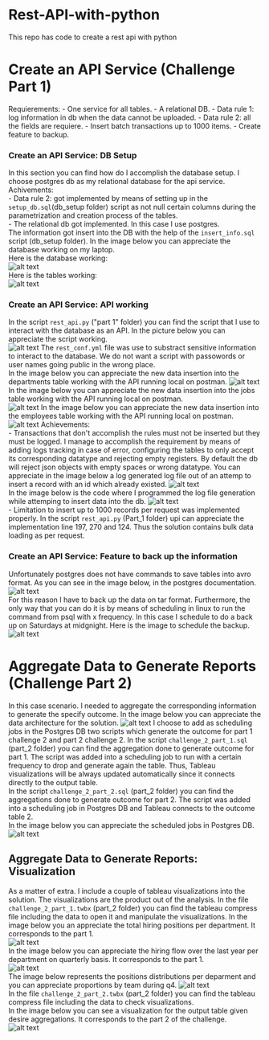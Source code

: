 # Rest-API-with-python
This repo has code to create  a rest api with python
# Create an API Service (Challenge Part 1)
Requierements:
    - One service for all tables.
    - A relational DB.
    - Data rule 1: log information in db when the data cannot be uploaded.
    - Data rule 2: all the fields are requiere.
    - Insert batch transactions up to 1000 items.
    - Create feature to backup.
### Create an API Service: DB Setup
In this section you can find how do I accomplish the database setup. I choose postgres db as my relational database for the api service.   
Achivements:   
    - Data rule 2: got implemented by means of setting up in the `setup_db.sql`(db_setup folder) script as not null certain columns during the parametrization and creation process of the tables.    
    - The relational db got implemented. In this case I use postgres.   
The information got insert into the DB with the help of the `insert_info.sql` script (db_setup folder). In the image below you can appreciate the database working on my laptop.   
Here is the database working:   
![alt text](https://github.com/nonameforpirate2/Rest-API-with-python/blob/dev/Part_1/database_setup_working.png "Database working")  
Here is the tables working:  
![alt text](https://github.com/nonameforpirate2/Rest-API-with-python/blob/dev/Part_1/database_tables_working.png "Tables working")
### Create an API Service: API working
In the script `rest_api.py` ("part 1" folder) you can find the script that I use to interact with the database as an API. In the picture below you can appreciate the script working.   
![alt text](https://github.com/nonameforpirate2/Rest-API-with-python/blob/dev/Part_1/running_script_working.png "API Script Working")
The `rest_conf.yml` file was use to substract sensitive information to interact to the database. We do not want a script with passowords or user names going public in the wrong place.    
In the image below you can appreciate the new data insertion into the departments table working with the API running local on postman.
![alt text](https://github.com/nonameforpirate2/Rest-API-with-python/blob/dev/Part_1/departments_insertion_working.png "API Departments Insertion Working")
In the image below you can appreciate the new data insertion into the jobs table working with the API running local on postman.  
![alt text](https://github.com/nonameforpirate2/Rest-API-with-python/blob/dev/Part_1/jobs_insertion_working.png "API Jobs Insertion Working")
In the image below you can appreciate the new data insertion into the employees table working with the API running local on postman.   
![alt text](https://github.com/nonameforpirate2/Rest-API-with-python/blob/dev/Part_1/employees_insertion_working.png "API Employees Insertion Working")
Achievements:  
    - Transactions that don't accomplish the rules must not be inserted but they must be logged. I manage to accomplish the requirement by means of adding logs tracking in case of error, configuring the tables to only accept its corresponding datatype and rejecting empty registers. By default the db will reject json objects with empty spaces or wrong datatype. You can appreciate in the image below a log generated log file out of an attemp to insert a record with an id which already existed.
    ![alt text](https://github.com/nonameforpirate2/Rest-API-with-python/blob/dev/Part_1/logs_working_part_1.png "Log File creation working properly")  
    In the image below is the code where I programmed the log file generation while attemping to insert data into the db.
    ![alt text](https://github.com/nonameforpirate2/Rest-API-with-python/blob/dev/Part_1/logs_working_part_2.png "Log file code to track errors working.")  
    - Limitation to insert up to 1000 records per request was implemented properly. In the script `rest_api.py` (Part_1 folder) upi can appreciate the implementation line 197, 270 and 124. Thus the solution contains bulk data loading as per request. 

### Create an API Service: Feature to back up the information
Unfortunately postgres does not have commands to save tables into avro format. As you can see in the image below, in the postgres documentation.  
![alt text](https://github.com/nonameforpirate2/Rest-API-with-python/blob/dev/Part_1/postgres_only_has_tar_files_backups.png "Postgres Just Backs up Data on TAR or GZIP")  
For this reason I have to back up the data on tar format. Furthermore, the only way that you can do it is by means of scheduling in linux to run the command from psql with x frequency. In this case I schedule to do a back up on Saturdays at midgnight. Here is the image to schedule the backup.
![alt text](https://github.com/nonameforpirate2/Rest-API-with-python/blob/dev/Part_1/backup_schedule_saturdays_midnight_on_linux.png "Backups from Postgres working automatically on Linux.") 

# Aggregate Data to Generate Reports (Challenge Part 2)
In this case scenario. I needed to aggregate the corresponding information to generate the specify outcome. In the image below you can appreciate the data architecture for the solution.
![alt text](https://github.com/nonameforpirate2/Rest-API-with-python/blob/dev/Part_2/data_architecture_challenge_2.png "Data Architecture for the Solution.") 
I choose to add as scheduling jobs in the Postgres DB two scripts which generate the outcome for part 1 challenge 2 and part 2 challenge 2. In the script `challenge_2_part_1.sql` (part_2 folder) you can find the aggregation done to generate outcome for part 1. The script was added into a scheduling job to run with a certain frequency to drop and generate again the table. Thus, Tableau visualizations will be always updated automatically since it connects directly to the output table.   
In the script `challenge_2_part_2.sql` (part_2 folder) you can find the aggregations done to generate outcome for part 2. The script was added into a scheduling job in Postgres DB and Tableau connects to the outcome table 2.   
In the image below you can appreciate the scheduled jobs in Postgres DB.   
![alt text](https://github.com/nonameforpirate2/Rest-API-with-python/blob/dev/Part_2/scheduling_jobs_part_2.png "Scheduled jobs in Postgres DB.") 
## Aggregate Data to Generate Reports: Visualization
As a matter of extra. I include a couple of tableau visualizations into the solution. The visualizations are the product out of the analysis. In the file `challenge_2_part_1.twbx` (part_2 folder) you can find the tableau compress file including the data to open it and manipulate the visualizations. In the image below you an appreciate the total hiring positions per department. It corresponds to the part 1.  
![alt text](https://github.com/nonameforpirate2/Rest-API-with-python/blob/dev/Part_2/total_hiring_positions.png "Total Hiring Positions Per Department.")    
In the image below you can appreciate the hiring flow over the last year per department on quarterly basis. It corresponds to the part 1.   
![alt text](https://github.com/nonameforpirate2/Rest-API-with-python/blob/dev/Part_2/hiring_flow_last_year.png "Hiring Flow.")    
The image below represents the positions distributions per deparment and you can appreciate proportions by team during q4.
![alt text](https://github.com/nonameforpirate2/Rest-API-with-python/blob/dev/Part_2/Positions_distributions_over_departments_q4.png "Position Distributions over Departments Q4.")     
In the file `challenge_2_part_2.twbx` (part_2 folder) you can find the tableau compress file including the data to check visualizations.  
In the image below you can see a visualization for the output table given desire aggregations. It corresponds to the part 2 of the challenge.  
![alt text](https://github.com/nonameforpirate2/Rest-API-with-python/blob/dev/Part_2/Top_Hiring_Departments_Over_The_Mean.png "Top Hiring Departments Over the Mean.")  


